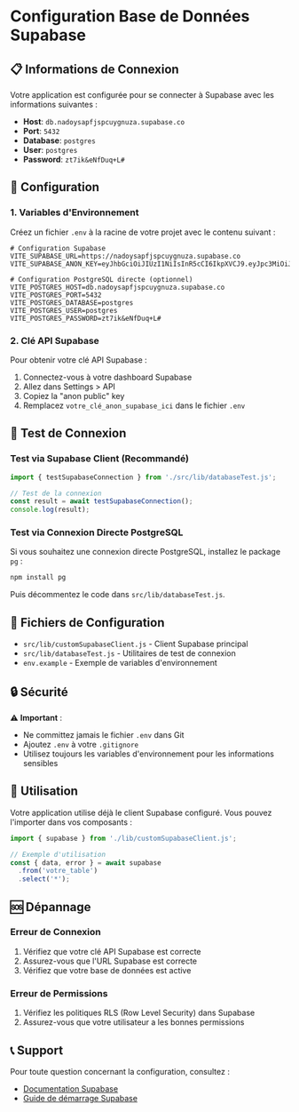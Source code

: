 # Configuration Base de Données Supabase

## 📋 Informations de Connexion

Votre application est configurée pour se connecter à Supabase avec les informations suivantes :

- **Host**: `db.nadoysapfjspcuygnuza.supabase.co`
- **Port**: `5432`
- **Database**: `postgres`
- **User**: `postgres`
- **Password**: `zt7ik&eNfDuq+L#`

## 🔧 Configuration

### 1. Variables d'Environnement

Créez un fichier `.env` à la racine de votre projet avec le contenu suivant :

```env
# Configuration Supabase
VITE_SUPABASE_URL=https://nadoysapfjspcuygnuza.supabase.co
VITE_SUPABASE_ANON_KEY=eyJhbGciOiJIUzI1NiIsInR5cCI6IkpXVCJ9.eyJpc3MiOiJzdXBhYmFzZSIsInJlZiI6Im5hZG95c2FwZmpzcGN1eWdudXphIiwicm9sZSI6ImFub24iLCJpYXQiOjE3NTE3MjQ5NTksImV4cCI6MjA2NzMwMDk1OX0.PFBfAOnRdten_i0BNmFfh67iASr7A0XcUEhpII8QYnE

# Configuration PostgreSQL directe (optionnel)
VITE_POSTGRES_HOST=db.nadoysapfjspcuygnuza.supabase.co
VITE_POSTGRES_PORT=5432
VITE_POSTGRES_DATABASE=postgres
VITE_POSTGRES_USER=postgres
VITE_POSTGRES_PASSWORD=zt7ik&eNfDuq+L#
```

### 2. Clé API Supabase

Pour obtenir votre clé API Supabase :

1. Connectez-vous à votre dashboard Supabase
2. Allez dans Settings > API
3. Copiez la "anon public" key
4. Remplacez `votre_clé_anon_supabase_ici` dans le fichier `.env`

## 🧪 Test de Connexion

### Test via Supabase Client (Recommandé)

```javascript
import { testSupabaseConnection } from './src/lib/databaseTest.js';

// Test de la connexion
const result = await testSupabaseConnection();
console.log(result);
```

### Test via Connexion Directe PostgreSQL

Si vous souhaitez une connexion directe PostgreSQL, installez le package `pg` :

```bash
npm install pg
```

Puis décommentez le code dans `src/lib/databaseTest.js`.

## 📁 Fichiers de Configuration

- `src/lib/customSupabaseClient.js` - Client Supabase principal
- `src/lib/databaseTest.js` - Utilitaires de test de connexion
- `env.example` - Exemple de variables d'environnement

## 🔒 Sécurité

⚠️ **Important** : 
- Ne committez jamais le fichier `.env` dans Git
- Ajoutez `.env` à votre `.gitignore`
- Utilisez toujours les variables d'environnement pour les informations sensibles

## 🚀 Utilisation

Votre application utilise déjà le client Supabase configuré. Vous pouvez l'importer dans vos composants :

```javascript
import { supabase } from './lib/customSupabaseClient.js';

// Exemple d'utilisation
const { data, error } = await supabase
  .from('votre_table')
  .select('*');
```

## 🆘 Dépannage

### Erreur de Connexion

1. Vérifiez que votre clé API Supabase est correcte
2. Assurez-vous que l'URL Supabase est correcte
3. Vérifiez que votre base de données est active

### Erreur de Permissions

1. Vérifiez les politiques RLS (Row Level Security) dans Supabase
2. Assurez-vous que votre utilisateur a les bonnes permissions

## 📞 Support

Pour toute question concernant la configuration, consultez :
- [Documentation Supabase](https://supabase.com/docs)
- [Guide de démarrage Supabase](https://supabase.com/docs/guides/getting-started) 
